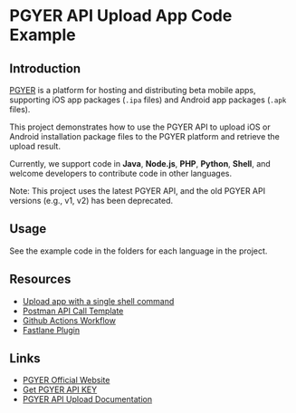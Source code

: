 # PGYER API Upload App Code Example

## Introduction

[PGYER](https://www.pgyer.com) is a platform for hosting and distributing beta mobile apps, supporting iOS app packages (`.ipa` files) and Android app packages (`.apk` files).

This project demonstrates how to use the PGYER API to upload iOS or Android installation package files to the PGYER platform and retrieve the upload result.

Currently, we support code in **Java**, **Node.js**, **PHP**, **Python**, **Shell**, and welcome developers to contribute code in other languages.

Note: This project uses the latest PGYER API, and the old PGYER API versions (e.g., v1, v2) has been deprecated.

## Usage

See the example code in the folders for each language in the project.

## Resources

- [Upload app with a single shell command](https://github.com/PGYER/upload-app-api-example/tree/main/shell-demo)
- [Postman API Call Template](https://www.postman.com/pgyerdevs/workspace/pgyer-api)
- [Github Actions Workflow](https://github.com/PGYER/pgyer-upload-app-action)
- [Fastlane Plugin](https://github.com/shishirui/fastlane-plugin-pgyer)

## Links

- [PGYER Official Website](https://www.pgyer.com)
- [Get PGYER API KEY](https://www.pgyer.com/account/api)
- [PGYER API Upload Documentation](https://www.pgyer.com/doc/view/api#fastUploadApp)
